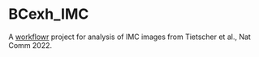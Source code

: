 # BCexh_IMC

A [workflowr][] project for analysis of IMC images from Tietscher et al., Nat Comm 2022.

[workflowr]: https://github.com/jdblischak/workflowr
